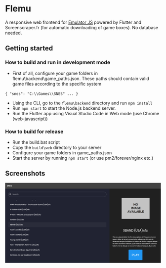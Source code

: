 # Flemu

A responsive web frontend for [Emulator JS](https://github.com/ethanaobrien/emulatorjs) powered by Flutter and Screenscraper.fr (for automatic downloading of game boxes). No database needed.

## Getting started

### How to build and run in development mode

* First of all, configure your game folders in flemu\backend\game_paths.json. These paths should contain valid game files according to the specific system

``
{
   "snes": "C:\\Games\\SNES"
   ...
}
``

* Using the CLI, go to the `` flemu\backend `` directory and run ``npm install``
* Run ``npm start`` to start the Node.js backend server.
* Run the Flutter app using Visual Studio Code in Web mode (use Chrome (web-javascript))

### How to build for release

* Run the build.bat script
* Copy the `` build\web `` directory to your server
* Configure your game folders in game_paths.json
* Start the server by running ``npm start`` (or use pm2/forever/nginx etc.)

## Screenshots

![Flemu](https://github.com/raulbojalil/flemu/blob/master/screenshot.png?raw=true "demo")

